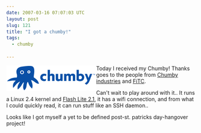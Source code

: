 ```yaml
---
date: 2007-03-16 07:07:03 UTC
layout: post
slug: 121
title: "I got a chumby!"
tags:
  - chumby

---
```

<img src="/resources/images/posts/chumby.gif" alt="chumby" style="float: left" />
<p>Today I received my Chumby! Thanks goes to the people from <a href="http://www.chumby.com">Chumby industries</a> and <a href="http://www.fitc.ca/">FiTC</a>.

<p>Can't wait to play around with it.. It runs a Linux 2.4 kernel and <a href="http://www.adobe.com/products/flashlite/">Flash Lite 2.1</a>, it has a wifi connection, and from what I could quickly read, it can run stuff like an SSH daemon..</p>

<p>Looks like I got myself a yet to be defined post-st. patricks day-hangover project!</p>
